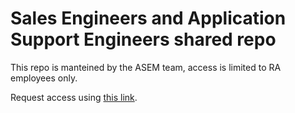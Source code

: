 # Sales Engineers and Application Support Engineers shared repo

This repo is manteined by the ASEM team, access is limited to RA employees only.

Request access using [this link](https://rockwellautomation-my.sharepoint.com/:x:/p/luca_bennati/Edm9UTc3ButKpza1_iC-MIsBhZ06Zs-JlxUqziubkAcgRg?e=1xq4fc).
